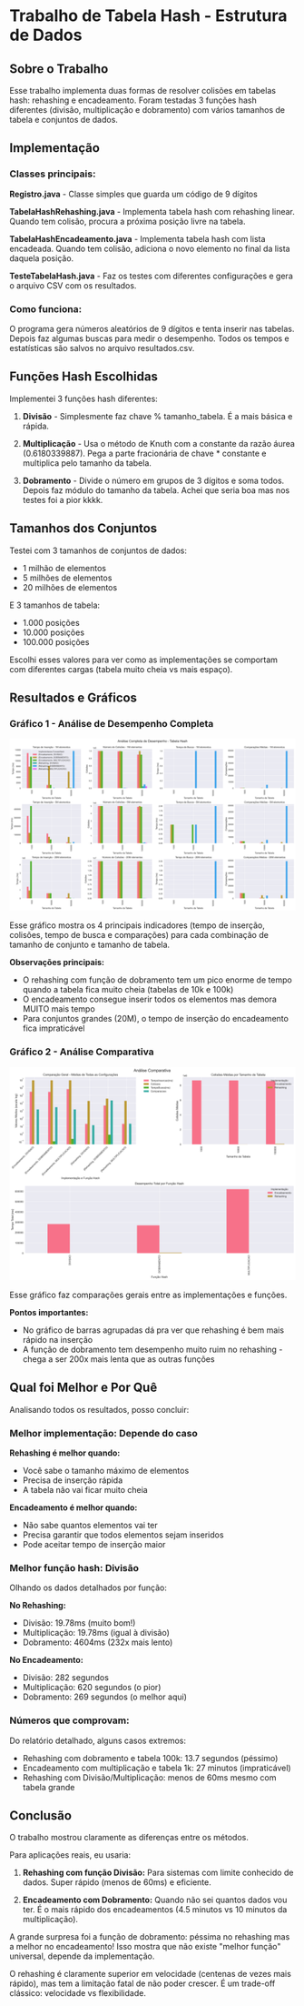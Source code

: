 # Trabalho de Tabela Hash - Estrutura de Dados

## Sobre o Trabalho

Esse trabalho implementa duas formas de resolver colisões em tabelas hash: rehashing e encadeamento. Foram testadas 3 funções hash diferentes (divisão, multiplicação e dobramento) com vários tamanhos de tabela e conjuntos de dados.

## Implementação

### Classes principais:

**Registro.java** - Classe simples que guarda um código de 9 dígitos

**TabelaHashRehashing.java** - Implementa tabela hash com rehashing linear. Quando tem colisão, procura a próxima posição livre na tabela.

**TabelaHashEncadeamento.java** - Implementa tabela hash com lista encadeada. Quando tem colisão, adiciona o novo elemento no final da lista daquela posição.

**TesteTabelaHash.java** - Faz os testes com diferentes configurações e gera o arquivo CSV com os resultados.

### Como funciona:

O programa gera números aleatórios de 9 dígitos e tenta inserir nas tabelas. Depois faz algumas buscas para medir o desempenho. Todos os tempos e estatísticas são salvos no arquivo resultados.csv.

## Funções Hash Escolhidas

Implementei 3 funções hash diferentes:

1. **Divisão** - Simplesmente faz chave % tamanho_tabela. É a mais básica e rápida.

2. **Multiplicação** - Usa o método de Knuth com a constante da razão áurea (0.6180339887). Pega a parte fracionária de chave \* constante e multiplica pelo tamanho da tabela.

3. **Dobramento** - Divide o número em grupos de 3 dígitos e soma todos. Depois faz módulo do tamanho da tabela. Achei que seria boa mas nos testes foi a pior kkkk.

## Tamanhos dos Conjuntos

Testei com 3 tamanhos de conjuntos de dados:

- 1 milhão de elementos
- 5 milhões de elementos
- 20 milhões de elementos

E 3 tamanhos de tabela:

- 1.000 posições
- 10.000 posições
- 100.000 posições

Escolhi esses valores para ver como as implementações se comportam com diferentes cargas (tabela muito cheia vs mais espaço).

## Resultados e Gráficos

### Gráfico 1 - Análise de Desempenho Completa

![Análise de Desempenho](analise_desempenho.png)

Esse gráfico mostra os 4 principais indicadores (tempo de inserção, colisões, tempo de busca e comparações) para cada combinação de tamanho de conjunto e tamanho de tabela.

**Observações principais:**

- O rehashing com função de dobramento tem um pico enorme de tempo quando a tabela fica muito cheia (tabelas de 10k e 100k)
- O encadeamento consegue inserir todos os elementos mas demora MUITO mais tempo
- Para conjuntos grandes (20M), o tempo de inserção do encadeamento fica impraticável

### Gráfico 2 - Análise Comparativa

![Análise Comparativa](analise_comparativa.png)

Esse gráfico faz comparações gerais entre as implementações e funções.

**Pontos importantes:**

- No gráfico de barras agrupadas dá pra ver que rehashing é bem mais rápido na inserção
- A função de dobramento tem desempenho muito ruim no rehashing - chega a ser 200x mais lenta que as outras funções

## Qual foi Melhor e Por Quê

Analisando todos os resultados, posso concluir:

### Melhor implementação: **Depende do caso**

**Rehashing é melhor quando:**

- Você sabe o tamanho máximo de elementos
- Precisa de inserção rápida
- A tabela não vai ficar muito cheia

**Encadeamento é melhor quando:**

- Não sabe quantos elementos vai ter
- Precisa garantir que todos elementos sejam inseridos
- Pode aceitar tempo de inserção maior

### Melhor função hash: **Divisão**

Olhando os dados detalhados por função:

**No Rehashing:**

- Divisão: 19.78ms (muito bom!)
- Multiplicação: 19.78ms (igual à divisão)
- Dobramento: 4604ms (232x mais lento)

**No Encadeamento:**

- Divisão: 282 segundos
- Multiplicação: 620 segundos (o pior)
- Dobramento: 269 segundos (o melhor aqui)

### Números que comprovam:

Do relatório detalhado, alguns casos extremos:

- Rehashing com dobramento e tabela 100k: 13.7 segundos (péssimo)
- Encadeamento com multiplicação e tabela 1k: 27 minutos (impraticável)
- Rehashing com Divisão/Multiplicação: menos de 60ms mesmo com tabela grande

## Conclusão

O trabalho mostrou claramente as diferenças entre os métodos.

Para aplicações reais, eu usaria:

1. **Rehashing com função Divisão:** Para sistemas com limite conhecido de dados. Super rápido (menos de 60ms) e eficiente.

2. **Encadeamento com Dobramento:** Quando não sei quantos dados vou ter. É o mais rápido dos encadeamentos (4.5 minutos vs 10 minutos da multiplicação).

A grande surpresa foi a função de dobramento: péssima no rehashing mas a melhor no encadeamento! Isso mostra que não existe "melhor função" universal, depende da implementação.

O rehashing é claramente superior em velocidade (centenas de vezes mais rápido), mas tem a limitação fatal de não poder crescer. É um trade-off clássico: velocidade vs flexibilidade.
